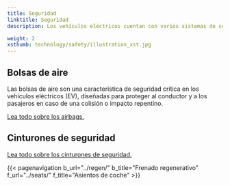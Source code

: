```yaml
---
title: Seguridad
linktitle: Seguridad
description: Los vehículos eléctricos cuentan con varios sistemas de seguridad para reducir el riesgo de daños en caso de accidente.

weight: 2
xsthumb: technology/safety/illustration_xst.jpg
---
```

<!-- markdownlint-disable MD033 -->

## Bolsas de aire

Las bolsas de aire son una característica de seguridad crítica en los vehículos eléctricos (EV), diseñadas para proteger al conductor y a los pasajeros en caso de una colisión o impacto repentino.

[Lea todo sobre los airbags.](airbags/)


## Cinturones de seguridad

[Lea todo sobre los cinturones de seguridad.](seatbelts/)

{{< pagenavigation b_url="../regen/" b_title="Frenado regenerativo" f_url="../seats/" f_title="Asientos de coche" >}}
